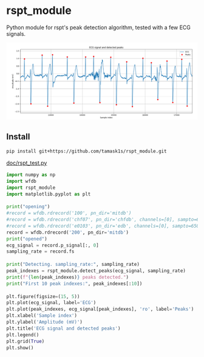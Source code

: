 # rspt_module

Python module for rspt's peak detection algorithm, tested with a few ECG signals.

![ECG peak detection result](doc/result_mitdb_200.png)

## Install

```bash
pip install git+https://github.com/tamask1s/rspt_module.git
```

[doc/rspt_test.py](doc/rspt_test.py)

```python
import numpy as np
import wfdb
import rspt_module
import matplotlib.pyplot as plt

print("opening")
#record = wfdb.rdrecord('100', pn_dir='mitdb')
#record = wfdb.rdrecord('chf07', pn_dir='chfdb', channels=[0], sampto=650000)
#record = wfdb.rdrecord('e0103', pn_dir='edb', channels=[0], sampto=650000)
record = wfdb.rdrecord('200', pn_dir='mitdb')
print("opened")
ecg_signal = record.p_signal[:, 0]
sampling_rate = record.fs

print("Detecting. sampling_rate:", sampling_rate)
peak_indexes = rspt_module.detect_peaks(ecg_signal, sampling_rate)
print(f"{len(peak_indexes)} peaks detected.")
print("First 10 peak indexes:", peak_indexes[:10])

plt.figure(figsize=(15, 5))
plt.plot(ecg_signal, label='ECG')
plt.plot(peak_indexes, ecg_signal[peak_indexes], 'ro', label='Peaks')
plt.xlabel('Sample index')
plt.ylabel('Amplitude (mV)')
plt.title('ECG signal and detected peaks')
plt.legend()
plt.grid(True)
plt.show()

 ```
